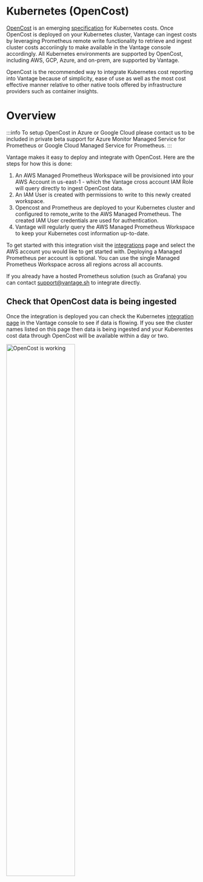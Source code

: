 # Kubernetes (OpenCost)

[OpenCost](https://www.opencost.io) is an emerging [specification](https://github.com/opencost/opencost/blob/develop/spec/opencost-specv01.md) for Kubernetes costs. Once OpenCost is deployed on your Kubernetes cluster, Vantage can ingest costs by leveraging Prometheus remote write functionality to retrieve and ingest cluster costs accoriingly to make available in the Vantage console accordingly. All Kubernetes environments are supported by OpenCost, including AWS, GCP, Azure, and on-prem, are supported by Vantage.

OpenCost is the recommended way to integrate Kubernetes cost reporting into Vantage because of simplicity, ease of use as well as the most cost effective manner relative to other native tools offered by infrastructure providers such as container insights.

# Overview

:::info
To setup OpenCost in Azure or Google Cloud please contact us to be included in private beta support for Azure Monitor Managed Service for Prometheus or Google Cloud Managed Service for Prometheus.
:::

Vantage makes it easy to deploy and integrate with OpenCost. Here are the steps for how this is done:

1. An AWS Managed Prometheus Workspace will be provisioned into your AWS Account in us-east-1 - which the Vantage cross account IAM Role will query directly to ingest OpenCost data.
2. An IAM User is created with permissions to write to this newly created workspace.
3. Opencost and Prometheus are deployed to your Kubernetes cluster and configured to remote_write to the AWS Managed Prometheus. The created IAM User credentials are used for authentication.
4. Vantage will regularly query the AWS Managed Prometheus Workspace to keep your Kubernetes cost information up-to-date.

To get started with this integration visit the [integrations](https://console.vantage.sh/settings/integrations) page and select the AWS account you would like to get started with. Deploying a Managed Prometheus per account is optional. You can use the single Managed Prometheus Workspace across all regions across all accounts.

If you already have a hosted Prometheus solution (such as Grafana) you can contact support@vantage.sh to integrate directly.

## Check that OpenCost data is being ingested

Once the integration is deployed you can check the Kubernetes [integration page](https://console.vantage.sh/settings/integrations) in the Vantage console to see if data is flowing. If you see the cluster names listed on this page then data is being ingested and your Kuberentes cost data through OpenCost will be available within a day or two.

<div style={{display:"flex", justifyContent:"center"}}>
    <img alt="OpenCost is working" width="60%" src="/img/opencost_working.png" />
</div>
